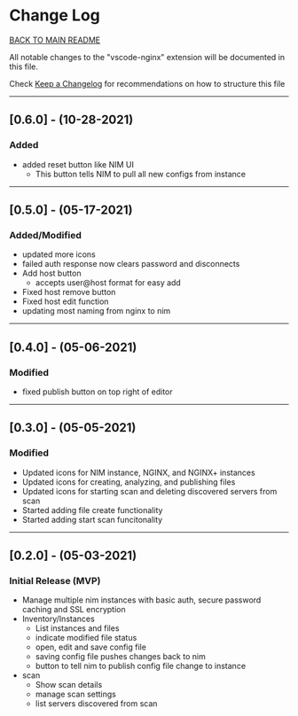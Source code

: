
# Change Log

[BACK TO MAIN README](README.md)

All notable changes to the "vscode-nginx" extension will be documented in this file.

Check [Keep a Changelog](http://keepachangelog.com/) for recommendations on how to structure this file

---

## [0.6.0] - (10-28-2021)

### Added

- added reset button like NIM UI
  - This button tells NIM to pull all new configs from instance

---

## [0.5.0] - (05-17-2021)

### Added/Modified

- updated more icons
- failed auth response now clears password and disconnects
- Add host button
  - accepts user@host format for easy add
- Fixed host remove button
- Fixed host edit function
- updating most naming from nginx to nim

---

## [0.4.0] - (05-06-2021)

### Modified

- fixed publish button on top right of editor

---

## [0.3.0] - (05-05-2021)

### Modified

- Updated icons for NIM instance, NGINX, and NGINX+ instances
- Updated icons for creating, analyzing, and publishing files
- Updated icons for starting scan and deleting discovered servers from scan
- Started adding file create functionality
- Started adding start scan funcitonality
  
---

## [0.2.0] - (05-03-2021)

### Initial Release (MVP)

- Manage multiple nim instances with basic auth, secure password caching and SSL encryption
- Inventory/Instances 
  - List instances and files
  - indicate modified file status
  - open, edit and save config file
  - saving config file pushes changes back to nim
  - button to tell nim to publish config file change to instance
- scan
  - Show scan details
  - manage scan settings
  - list servers discovered from scan